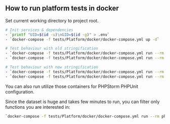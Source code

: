 
## How to run platform tests in docker

Set current working directory to project root.

```sh
# Init services & dependencies
- `printf "UID=$(id -u)\nGID=$(id -g)" > .env`
- `docker-compose -f tests/Platform/docker/docker-compose.yml up -d`

# Test behaviour with old stringification
- `docker-compose -f tests/Platform/docker/docker-compose.yml run --rm php80 composer update`
- `docker-compose -f tests/Platform/docker/docker-compose.yml run --rm php80 php -d memory_limit=1G vendor/bin/phpunit --group=platform`

# Test behaviour with new stringification
- `docker-compose -f tests/Platform/docker/docker-compose.yml run --rm php81 composer update`
- `docker-compose -f tests/Platform/docker/docker-compose.yml run --rm php81 php -d memory_limit=1G vendor/bin/phpunit --group=platform`
```

You can also run utilize those containers for PHPStorm PHPUnit configuration.

Since the dataset is huge and takes few minutes to run, you can filter only functions you are interested in:
```sh
`docker-compose -f tests/Platform/docker/docker-compose.yml run --rm php81 php -d memory_limit=1G vendor/bin/phpunit --group=platform --filter "AVG"`
```
